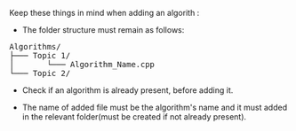 Keep these things in mind when adding an algorith :

* The folder structure must remain as follows:
<pre>
Algorithms/
├─── Topic 1/
│       └─── Algorithm_Name.cpp     
└─── Topic 2/
</pre>

* Check if an algorithm is already present, before adding it.

* The name of added file must be the algorithm's name and it must added in the relevant folder(must be created if not already present).